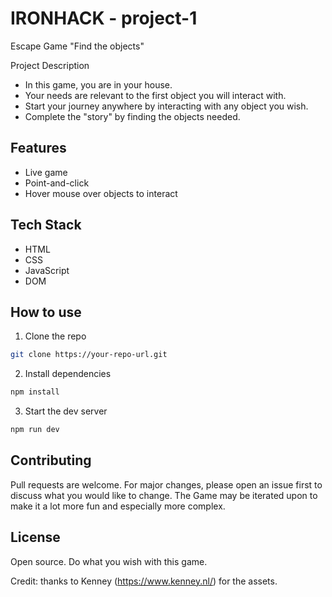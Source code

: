 # IRONHACK - project-1

Escape Game "Find the objects"

Project Description
- In this game, you are in your house.
- Your needs are relevant to the first object you will interact with.
- Start your journey anywhere by interacting with any object you wish.
- Complete the "story" by finding the objects needed.



## Features
- Live game
- Point-and-click
- Hover mouse over objects to interact

## Tech Stack
- HTML
- CSS
- JavaScript
- DOM

## How to use
1. Clone the repo
``` bash
git clone https://your-repo-url.git
```

2. Install dependencies
``` bash
npm install
```

3. Start the dev server
``` bash
npm run dev
```

## Contributing
Pull requests are welcome. For major changes, please open an issue first to discuss what you would like to change.
The Game may be iterated upon to make it a lot more fun and especially more complex. 

## License
Open source.
Do what you wish with this game. 

Credit: thanks to Kenney  (https://www.kenney.nl/) for the assets.
  
